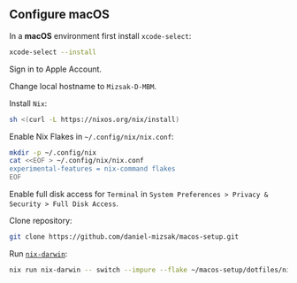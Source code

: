 ## Configure macOS

In a **macOS** environment first install `xcode-select`:
```bash
xcode-select --install
```

Sign in to Apple Account.

Change local hostname to `Mizsak-D-MBM`.

Install `Nix`:
```bash
sh <(curl -L https://nixos.org/nix/install)
```

Enable Nix Flakes in `~/.config/nix/nix.conf`:
```bash
mkdir -p ~/.config/nix
cat <<EOF > ~/.config/nix/nix.conf
experimental-features = nix-command flakes
EOF
```

Enable full disk access for `Terminal` in `System Preferences > Privacy & Security > Full Disk Access`.

Clone repository:
```bash
git clone https://github.com/daniel-mizsak/macos-setup.git
```

Run [`nix-darwin`](https://github.com/LnL7/nix-darwin):
```bash
nix run nix-darwin -- switch --impure --flake ~/macos-setup/dotfiles/nix/nix-darwin
```
